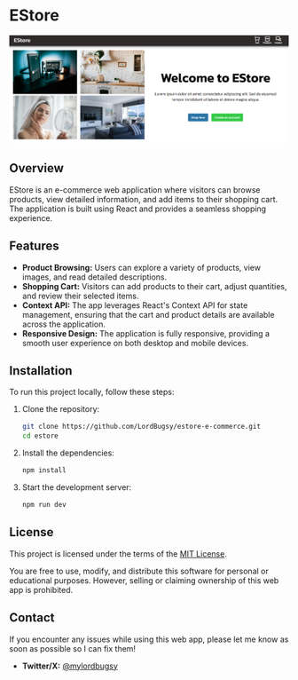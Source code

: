 # EStore
![EStore](image.png)

## Overview
EStore is an e-commerce web application where visitors can browse products, view detailed information, and add items to their shopping cart. The application is built using React and provides a seamless shopping experience.

## Features
- **Product Browsing:** Users can explore a variety of products, view images, and read detailed descriptions.
- **Shopping Cart:** Visitors can add products to their cart, adjust quantities, and review their selected items.
- **Context API:** The app leverages React's Context API for state management, ensuring that the cart and product details are available across the application.
- **Responsive Design:** The application is fully responsive, providing a smooth user experience on both desktop and mobile devices.

## Installation
To run this project locally, follow these steps:

1. Clone the repository:
    ```bash
    git clone https://github.com/LordBugsy/estore-e-commerce.git
    cd estore
    ```

2. Install the dependencies:
    ```bash
    npm install
    ```

3. Start the development server:
    ```bash
    npm run dev
    ```

## License
This project is licensed under the terms of the [MIT License](./LICENSE.txt). 

You are free to use, modify, and distribute this software for personal or educational purposes. However, selling or claiming ownership of this web app is prohibited.

## Contact
If you encounter any issues while using this web app, please let me know as soon as possible so I can fix them!

- **Twitter/X:** [@mylordbugsy](https://twitter.com/mylordbugsy)

